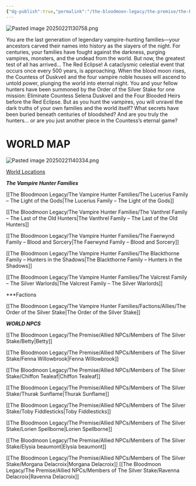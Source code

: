 ```yaml
---
{"dg-publish":true,"permalink":"/the-bloodmoon-legacy/the-premise/the-bloodmoon-legacy/","tags":["gardenEntry"]}
---
```


![Pasted image 20250221130758.png](/img/user/Pasted%20image%2020250221130758.png)

You are the last generation of legendary vampire-hunting families—your ancestors carved their names into history as the slayers of the night. For centuries, your families have fought against the darkness, purging vampires, monsters, and the undead from the world. But now, the greatest test of all has arrived... The Red Eclipse! A cataclysmic celestial event that occurs once every 500 years, is approaching. When the blood moon rises, the Countess of Duskveil and the four vampire noble houses will ascend to untold power, plunging the world into eternal night. You and your fellow hunters have been summoned by the Order of the Silver Stake for one mission: Eliminate Countess Selena Duskveil and the Four Blooded Heirs before the Red Eclipse. But as you hunt the vampires, you will unravel the dark truths of your own families and the world itself? What secrets have been buried beneath centuries of bloodshed? And are you truly the hunters… or are you just another piece in the Countess’s eternal game?


# WORLD MAP
![Pasted image 20250221140334.png](/img/user/Pasted%20image%2020250221140334.png)


[World Locations ](https://discord.com/channels/1336786722809450666/1338619107674947726)

***The Vampire Hunter Families*** 

[[The Bloodmoon Legacy/The Vampire Hunter Families/The Lucerius Family – The Light of the Gods\|The Lucerius Family – The Light of the Gods]]


[[The Bloodmoon Legacy/The Vampire Hunter Families/The Vanthrel Family – The Last of the Old Hunters\|The Vanthrel Family – The Last of the Old Hunters]]


[[The Bloodmoon Legacy/The Vampire Hunter Families/The Faerwynd Family – Blood and Sorcery\|The Faerwynd Family – Blood and Sorcery]]


[[The Bloodmoon Legacy/The Vampire Hunter Families/The Blackthorne Family – Hunters in the Shadows\|The Blackthorne Family – Hunters in the Shadows]]


[[The Bloodmoon Legacy/The Vampire Hunter Families/The Valcrest Family – The Silver Warlords\|The Valcrest Family – The Silver Warlords]]


***Factions

[[The Bloodmoon Legacy/The Vampire Hunter Families/Factions/Allies/The Order of the Silver Stake\|The Order of the Silver Stake]]


***WORLD NPCS***

[[The Bloodmoon Legacy/The Premise/Allied NPCs/Members of The Silver Stake/Betty\|Betty]]

[[The Bloodmoon Legacy/The Premise/Allied NPCs/Members of The Silver Stake/Fenna Willowbrook\|Fenna Willowbrook]]

[[The Bloodmoon Legacy/The Premise/Allied NPCs/Members of The Silver Stake/Chiffon Tealeaf\|Chiffon Tealeaf]]

[[The Bloodmoon Legacy/The Premise/Allied NPCs/Members of The Silver Stake/Thurak Sunflame\|Thurak Sunflame]]

[[The Bloodmoon Legacy/The Premise/Allied NPCs/Members of The Silver Stake/Toby Fiddlesticks\|Toby Fiddlesticks]]

[[The Bloodmoon Legacy/The Premise/Allied NPCs/Members of The Silver Stake/Lorien Spellborne\|Lorien Spellborne]]

[[The Bloodmoon Legacy/The Premise/Allied NPCs/Members of The Silver Stake/Elysia beaumont\|Elysia beaumont]]

[[The Bloodmoon Legacy/The Premise/Allied NPCs/Members of The Silver Stake/Morgana Delacroix\|Morgana Delacroix]]
[[The Bloodmoon Legacy/The Premise/Allied NPCs/Members of The Silver Stake/Ravenna Delacroix\|Ravenna Delacroix]]

